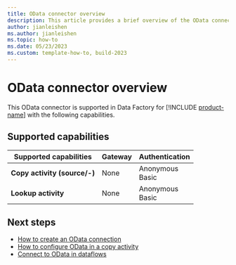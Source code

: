 ```yaml
---
title: OData connector overview
description: This article provides a brief overview of the OData connector.
author: jianleishen
ms.author: jianleishen
ms.topic: how-to
ms.date: 05/23/2023
ms.custom: template-how-to, build-2023
---
```


# OData connector overview

This OData connector is supported in Data Factory for [!INCLUDE [product-name](../includes/product-name.md)] with the following capabilities.

## Supported capabilities

| Supported capabilities | Gateway | Authentication |
| --- | --- | ---|
| **Copy activity (source/-)** | None | Anonymous<br> Basic |
| **Lookup activity** | None | Anonymous<br> Basic |

## Next steps

- [How to create an OData connection](connector-odata.md)
- [How to configure OData in a copy activity](connector-odata-copy-activity.md)
- [Connect to OData in dataflows](connector-odata-dataflows.md)
